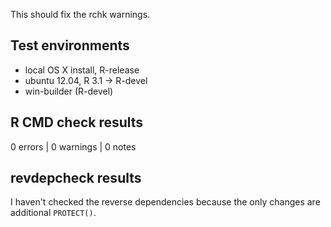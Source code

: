 
This should fix the rchk warnings.

## Test environments

* local OS X install, R-release
* ubuntu 12.04, R 3.1 -> R-devel
* win-builder (R-devel)


## R CMD check results

0 errors | 0 warnings | 0 notes


## revdepcheck results

I haven't checked the reverse dependencies because the only changes are additional `PROTECT()`.
